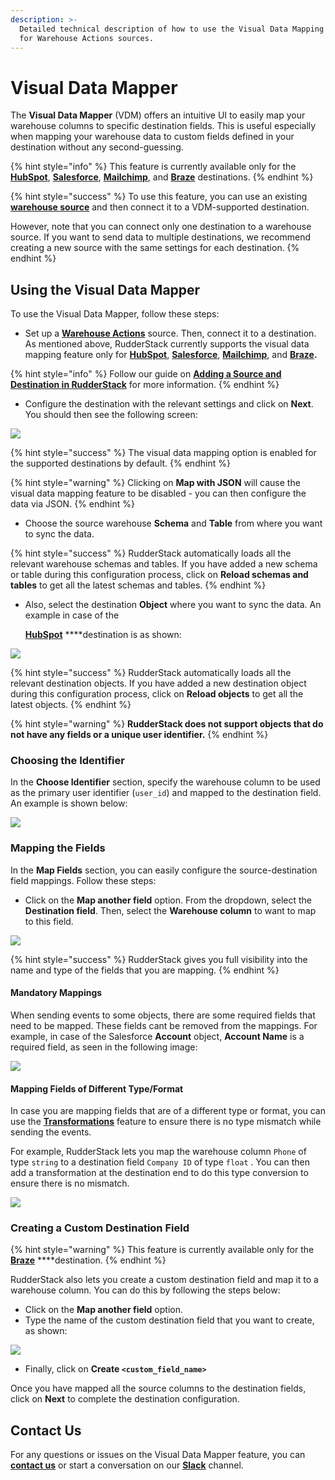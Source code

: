 ```yaml
---
description: >-
  Detailed technical description of how to use the Visual Data Mapping feature
  for Warehouse Actions sources.
---
```


# Visual Data Mapper

The **Visual Data Mapper** \(VDM\) offers an intuitive UI to easily map your warehouse columns to specific destination fields. This is useful especially when mapping your warehouse data to custom fields defined in your destination without any second-guessing.

{% hint style="info" %}
This feature is currently available only for the [**HubSpot**](../destinations/crm/hubspot.md), [**Salesforce**](../destinations/crm/salesforce.md), [**Mailchimp**](../destinations/marketing/mailchimp.md), and [**Braze**](../destinations/marketing/braze.md) destinations.
{% endhint %}

{% hint style="success" %}
To use this feature, you can use an existing [**warehouse source**](./) and then connect it to a VDM-supported destination.

However, note that you can connect only one destination to a warehouse source. If you want to send data to multiple destinations, we recommend creating a new source with the same settings for each destination.
{% endhint %}

## Using the Visual Data Mapper

To use the Visual Data Mapper, follow these steps:

* Set up a [**Warehouse Actions**](./) source. Then, connect it to a destination. As mentioned above, RudderStack currently supports the visual data mapping feature only for [**HubSpot**](../destinations/crm/hubspot.md), [**Salesforce**](../destinations/crm/salesforce.md), [**Mailchimp**](../destinations/marketing/mailchimp.md), and [**Braze**](../destinations/marketing/braze.md)**.**

{% hint style="info" %}
Follow our guide on [**Adding a Source and Destination in RudderStack**](../connections/adding-source-and-destination-rudderstack.md) for more information.
{% endhint %}

* Configure the destination with the relevant settings and click on **Next**. You should then see the following screen:

  


![](../.gitbook/assets/1%20%2828%29.png)

{% hint style="success" %}
The visual data mapping option is enabled for the supported destinations by default. 
{% endhint %}

{% hint style="warning" %}
Clicking on **Map with JSON** will cause the visual data mapping feature to be disabled - you can then configure the data via JSON.
{% endhint %}

* Choose the source warehouse **Schema** and **Table** from where you want to sync the data.

{% hint style="success" %}
RudderStack automatically loads all the relevant warehouse schemas and tables. If you have added a new schema or table during this configuration process, click on **Reload schemas and tables** to get all the latest schemas and tables.
{% endhint %}

* Also, select the destination **Object** where you want to sync the data. An example in case of the 

  [**HubSpot**](../destinations/crm/hubspot.md) ****destination is as shown:

![](../.gitbook/assets/2%20%2831%29.png)

{% hint style="success" %}
RudderStack automatically loads all the relevant destination objects. If you have added a new destination object during this configuration process, click on **Reload objects** to get all the latest objects.
{% endhint %}

{% hint style="warning" %}
**RudderStack does not support objects that do not have any fields or a unique user identifier.**
{% endhint %}

### Choosing the Identifier

In the **Choose Identifier** section, specify the warehouse column to be used as the primary user identifier \(`user_id`\) and mapped to the destination field. An example is shown below:

![](../.gitbook/assets/3%20%2828%29.png)

### Mapping the Fields

In the **Map Fields** section, you can easily configure the source-destination field mappings. Follow these steps:

* Click on the **Map another field** option. From the dropdown, select the **Destination field**. Then, select the **Warehouse column** to want to map to this field.

![](../.gitbook/assets/image%20%2896%29.png)

{% hint style="success" %}
RudderStack gives you full visibility into the name and type of the fields that you are mapping. 
{% endhint %}

#### Mandatory Mappings

When sending events to some objects, there are some required fields that need to be mapped. These fields cant be removed from the mappings. For example, in case of the Salesforce **Account** object, **Account Name** is a required field, as seen in the following image:

![](../.gitbook/assets/image%20%28126%29.png)

#### Mapping Fields of Different Type/Format

In case you are mapping fields that are of a different type or format, you can use the [**Transformations**](../adding-a-new-user-transformation-in-rudderstack/) feature to ensure there is no type mismatch while sending the events. 

For example, RudderStack lets you map the warehouse column `Phone` of type `string` to a destination field `Company ID` of type `float` . You can then add a transformation at the destination end to do this type conversion to ensure there is no mismatch.

![](../.gitbook/assets/6%20%2823%29.png)

### Creating a Custom Destination Field

{% hint style="warning" %}
This feature is currently available only for the [**Braze**](../destinations/marketing/braze.md) ****destination.
{% endhint %}

RudderStack also lets you create a custom destination field and map it to a warehouse column. You can do this by following the steps below:

* Click on the **Map another field** option. 
* Type the name of the custom destination field that you want to create, as shown:

![](../.gitbook/assets/image%20%28120%29.png)

* Finally, click on **Create `<custom_field_name>`**

Once you have mapped all the source columns to the destination fields, click on **Next** to complete the destination configuration.

## Contact Us

For any questions or issues on the Visual Data Mapper feature, you can [**contact us**](mailto:%20docs@rudderstack.com) or start a conversation on our [**Slack**](https://resources.rudderstack.com/join-rudderstack-slack) channel.

